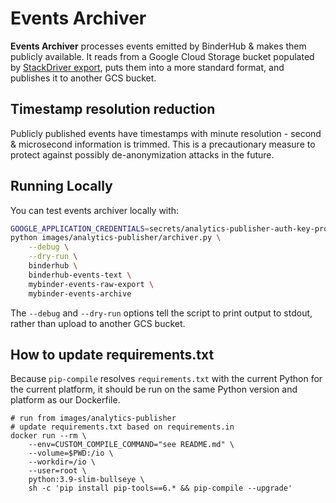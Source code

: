 # Events Archiver

**Events Archiver** processes events emitted by BinderHub & makes
them publicly available. It reads from a Google Cloud Storage bucket
populated by [StackDriver export](https://cloud.google.com/logging/docs/export/using_exported_logs),
puts them into a more standard format, and publishes it to another
GCS bucket.

## Timestamp resolution reduction

Publicly published events have timestamps with minute resolution -
second & microsecond information is trimmed. This is a precautionary measure
to protect against possibly de-anonymization attacks in the future.

## Running Locally

You can test events archiver locally with:

```bash
GOOGLE_APPLICATION_CREDENTIALS=secrets/analytics-publisher-auth-key-prod.json \
python images/analytics-publisher/archiver.py \
    --debug \
    --dry-run \
    binderhub \
    binderhub-events-text \
    mybinder-events-raw-export \
    mybinder-events-archive
```

The `--debug` and `--dry-run` options tell the script to print output
to stdout, rather than upload to another GCS bucket.

## How to update requirements.txt

Because `pip-compile` resolves `requirements.txt` with the current Python for
the current platform, it should be run on the same Python version and platform
as our Dockerfile.

```shell
# run from images/analytics-publisher
# update requirements.txt based on requirements.in
docker run --rm \
    --env=CUSTOM_COMPILE_COMMAND="see README.md" \
    --volume=$PWD:/io \
    --workdir=/io \
    --user=root \
    python:3.9-slim-bullseye \
    sh -c 'pip install pip-tools==6.* && pip-compile --upgrade'
```
